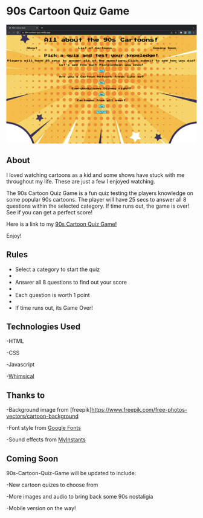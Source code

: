 # 90s Cartoon Quiz Game

![Alt text](./assets/images/90s-quiz.png)

## About

I loved watching cartoons as a kid and some shows have stuck with me throughout my life. These are just a few I enjoyed watching. 

The 90s Cartoon Quiz Game is a fun quiz testing the players knowledge on some popular 90s cartoons. The player will have 25 secs to answer all 8 questions within the selected category. If time runs out, the game is over! See if you can get a perfect score!

Here is a link to my [90s Cartoon Quiz Game!](https://90s-cartoon-quiz.netlify.app/)

Enjoy!

## Rules

- Select a category to start the quiz
- 
- Answer all 8 questions to find out your score
- 
- Each question is worth 1 point
- 
- If time runs out, its Game Over!

## Technologies Used 

-HTML

-CSS

-Javascript

-[Whimsical](https://whimsical.com/getting-started-boards-QqL4VfuNCsszsBUCWumEn1)

## Thanks to

-Background image from [freepik]https://www.freepik.com/free-photos-vectors/cartoon-background

-Font style from [Google Fonts](https://fonts.google.com/specimen/Press+Start+2P)

-Sound effects from [MyInstants](https://www.myinstants.com/en/index/us/)

## Coming Soon

90s-Cartoon-Quiz-Game will be updated to include:

-New cartoon quizes to choose from

-More images and audio to bring back some 90s nostaligia

-Mobile version on the way!

